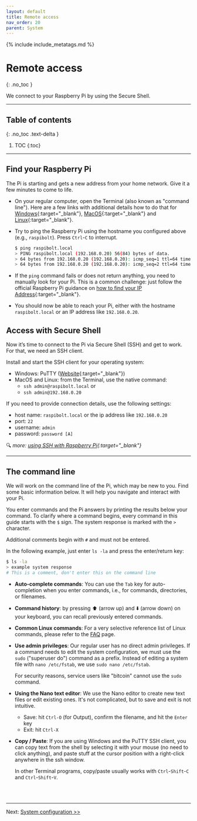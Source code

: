 ```yaml
---
layout: default
title: Remote access
nav_order: 20
parent: System
---
```

<!-- markdownlint-disable MD014 MD022 MD025 MD033 MD040 -->
{% include include_metatags.md %}

# Remote access
{: .no_toc }

We connect to your Raspberry Pi by using the Secure Shell.

---

## Table of contents
{: .no_toc .text-delta }

1. TOC
{:toc}

---

## Find your Raspberry Pi

The Pi is starting and gets a new address from your home network.
Give it a few minutes to come to life.

* On your regular computer, open the Terminal (also known as "command line").
  Here are a few links with additional details how to do that for [Windows](https://www.computerhope.com/issues/chusedos.htm){:target="_blank"}, [MacOS](https://macpaw.com/how-to/use-terminal-on-mac){:target="_blank"} and [Linux](https://www.howtogeek.com/140679/beginner-geek-how-to-start-using-the-linux-terminal/){:target="_blank"}.

* Try to ping the Raspberry Pi using the hostname you configured above (e.g., `raspibolt`).
  Press `Ctrl`-`C` to interrupt.

  ```sh
  $ ping raspibolt.local
  > PING raspibolt.local (192.168.0.20) 56(84) bytes of data.
  > 64 bytes from 192.168.0.20 (192.168.0.20): icmp_seq=1 ttl=64 time=88.1 ms
  > 64 bytes from 192.168.0.20 (192.168.0.20): icmp_seq=2 ttl=64 time=61.5 ms
  ```

* If the `ping` command fails or does not return anything, you need to manually look for your Pi.
  This is a common challenge: just follow the official Raspberry Pi guidance on [how to find your IP Address](https://www.raspberrypi.org/documentation/remote-access/ip-address.md){:target="_blank"}.

* You should now be able to reach your Pi, either with the hostname `raspibolt.local` or an IP address like `192.168.0.20`.

## Access with Secure Shell

Now it’s time to connect to the Pi via Secure Shell (SSH) and get to work.
For that, we need an SSH client.

Install and start the SSH client for your operating system:

* Windows: PuTTY ([Website](https://www.putty.org){:target="_blank"})
* MacOS and Linux: from the Terminal, use the native command:
  * `ssh admin@raspibolt.local` or
  * `ssh admin@192.168.0.20`

If you need to provide connection details, use the following settings:

* host name: `raspibolt.local` or the ip address like `192.168.0.20`
* port: `22`
* username: `admin`
* password:  `password [A]`

🔍 *more: [using SSH with Raspberry Pi](https://www.raspberrypi.org/documentation/remote-access/ssh/README.md){:target="_blank"}*

---

## The command line

We will work on the command line of the Pi, which may be new to you.
Find some basic information below.
It will help you navigate and interact with your Pi.

You enter commands and the Pi answers by printing the results below your command.
To clarify where a command begins, every command in this guide starts with the `$` sign. The system response is marked with the `>` character.

Additional comments begin with `#` and must not be entered.

In the following example, just enter `ls -la` and press the enter/return key:

```sh
$ ls -la
> example system response
# This is a comment, don't enter this on the command line
```

* **Auto-complete commands**:
  You can use the `Tab` key for auto-completion when you enter commands, i.e., for commands, directories, or filenames.

* **Command history**:
  by pressing ⬆️ (arrow up) and ⬇️ (arrow down) on your keyboard, you can recall previously entered commands.

* **Common Linux commands**:
  For a very selective reference list of Linux commands, please refer to the [FAQ](../faq.md) page.

* **Use admin privileges**:
  Our regular user has no direct admin privileges.
  If a command needs to edit the system configuration, we must use the `sudo` ("superuser do") command as a prefix.
  Instead of editing a system file with `nano /etc/fstab`, we use `sudo nano /etc/fstab`.

  For security reasons, service users like "bitcoin" cannot use the `sudo` command.

* **Using the Nano text editor**:
  We use the Nano editor to create new text files or edit existing ones.
  It's not complicated, but to save and exit is not intuitive.

  * Save: hit `Ctrl-O` (for Output), confirm the filename, and hit the `Enter` key
  * Exit: hit `Ctrl-X`

* **Copy / Paste**:
  If you are using Windows and the PuTTY SSH client, you can copy text from the shell by selecting it with your mouse (no need to click anything), and paste stuff at the cursor position with a right-click anywhere in the ssh window.

  In other Terminal programs, copy/paste usually works with `Ctrl`-`Shift`-`C` and `Ctrl`-`Shift`-`V`.

<br /><br />

---

Next: [System configuration >>](system-configuration.md)
